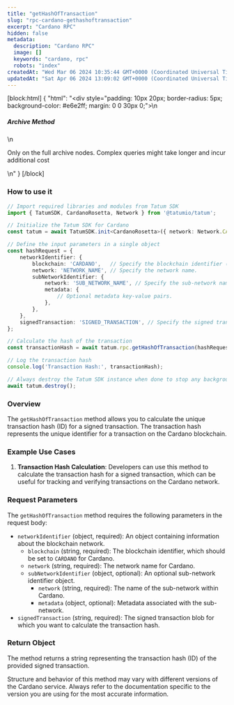 ```yaml
---
title: "getHashOfTransaction"
slug: "rpc-cardano-gethashoftransaction"
excerpt: "Cardano RPC"
hidden: false
metadata: 
  description: "Cardano RPC"
  image: []
  keywords: "cardano, rpc"
  robots: "index"
createdAt: "Wed Mar 06 2024 10:35:44 GMT+0000 (Coordinated Universal Time)"
updatedAt: "Sat Apr 06 2024 13:09:02 GMT+0000 (Coordinated Universal Time)"
---
```

[block:html]
{
  "html": "<div style=\"padding: 10px 20px; border-radius: 5px; background-color: #e6e2ff; margin: 0 0 30px 0;\">\n  <h5>Archive Method</h5>\n  <p>Only on the full archive nodes. Complex queries might take longer and incur additional cost</p>\n</div>"
}
[/block]


### How to use it

```typescript
// Import required libraries and modules from Tatum SDK
import { TatumSDK, CardanoRosetta, Network } from '@tatumio/tatum';

// Initialize the Tatum SDK for Cardano
const tatum = await TatumSDK.init<CardanoRosetta>({ network: Network.CARDANO_ROSETTA });

// Define the input parameters in a single object
const hashRequest = {
    networkIdentifier: {
        blockchain: 'CARDANO',   // Specify the blockchain identifier ('CARDANO' for Cardano).
        network: 'NETWORK_NAME', // Specify the network name.
        subNetworkIdentifier: {
            network: 'SUB_NETWORK_NAME', // Specify the sub-network name (optional).
            metadata: {
                // Optional metadata key-value pairs.
            },
        },
    },
    signedTransaction: 'SIGNED_TRANSACTION', // Specify the signed transaction blob.
};

// Calculate the hash of the transaction
const transactionHash = await tatum.rpc.getHashOfTransaction(hashRequest);

// Log the transaction hash
console.log('Transaction Hash:', transactionHash);

// Always destroy the Tatum SDK instance when done to stop any background processes
await tatum.destroy();
```

### Overview

The `getHashOfTransaction` method allows you to calculate the unique transaction hash (ID) for a signed transaction. The transaction hash represents the unique identifier for a transaction on the Cardano blockchain.

### Example Use Cases

1. **Transaction Hash Calculation**: Developers can use this method to calculate the transaction hash for a signed transaction, which can be useful for tracking and verifying transactions on the Cardano network.

### Request Parameters

The `getHashOfTransaction` method requires the following parameters in the request body:

- `networkIdentifier` (object, required): An object containing information about the blockchain network.
  - `blockchain` (string, required): The blockchain identifier, which should be set to `CARDANO` for Cardano.
  - `network` (string, required): The network name for Cardano.
  - `subNetworkIdentifier` (object, optional): An optional sub-network identifier object.
    - `network` (string, required): The name of the sub-network within Cardano.
    - `metadata` (object, optional): Metadata associated with the sub-network.
- `signedTransaction` (string, required): The signed transaction blob for which you want to calculate the transaction hash.

### Return Object

The method returns a string representing the transaction hash (ID) of the provided signed transaction.

Structure and behavior of this method may vary with different versions of the Cardano service. Always refer to the documentation specific to the version you are using for the most accurate information.
